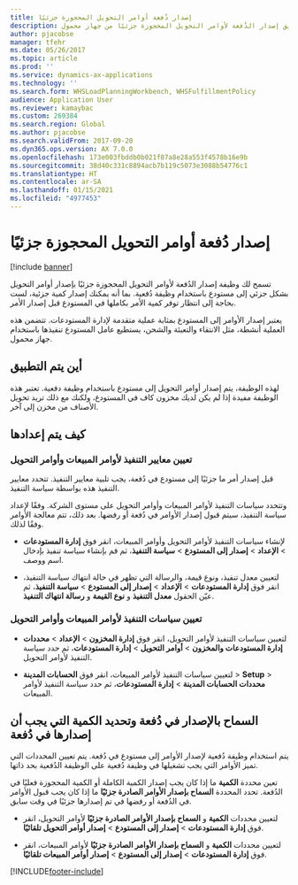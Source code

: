 ```yaml
---
title: إصدار دُفعة أوامر التحويل المحجوزة جزئيًا
description: يصف هذا الموضوع كيفية إعداد وتطبيق إصدار الدُفعة لأوامر التحويل المحجوزة جزئيًا‬ من جهاز محمول.
author: pjacobse
manager: tfehr
ms.date: 05/26/2017
ms.topic: article
ms.prod: ''
ms.service: dynamics-ax-applications
ms.technology: ''
ms.search.form: WHSLoadPlanningWorkbench, WHSFulfillmentPolicy
audience: Application User
ms.reviewer: kamaybac
ms.custom: 269384
ms.search.region: Global
ms.author: pjacobse
ms.search.validFrom: 2017-09-20
ms.dyn365.ops.version: AX 7.0.0
ms.openlocfilehash: 173e003fbddb0b021f87a8e28a553f4578b16e9b
ms.sourcegitcommit: 38d40c331c8894acb7b119c5073e3088b54776c1
ms.translationtype: HT
ms.contentlocale: ar-SA
ms.lasthandoff: 01/15/2021
ms.locfileid: "4977453"
---
```

# <a name="batch-release-of-partially-reserved-transfer-orders"></a>إصدار دُفعة أوامر التحويل المحجوزة جزئيًا

[!include [banner](../includes/banner.md)]

تسمح لك وظيفة إصدار الدُفعة لأوامر التحويل المحجوزة جزئيًا‬ بإصدار أوامر التحويل بشكل جزئي إلى مستودع باستخدام وظيفة دُفعية.
بما أنه يمكنك إصدار كمية جزئية، لست بحاجة إلى انتظار توفر كمية الأمر بكاملها في المستودع قبل إصدار الأمر.

يعتبر إصدار الأوامر إلى المستودع بمثابة عملية متقدمة لإدارة المستودعات. تتضمن هذه العملية أنشطة، مثل الانتقاء والتعبئة والشحن، يستطيع عامل المستودع تنفيذها باستخدام جهاز محمول.

## <a name="where-it-applies"></a>أين يتم التطبيق

لهذه الوظيفة، يتم إصدار أوامر التحويل إلى مستودع باستخدام وظيفة دفعية. تعتبر هذه الوظيفة مفيدة إذا لم يكن لديك مخزون كاف في المستودع، ولكنك مع ذلك تريد تحويل الأصناف من مخزن إلى آخر.

## <a name="how-it-is-set-up"></a>كيف يتم إعدادها

### <a name="specify-fulfillment-criteria-for-transfer-orders-and-sales-orders"></a>تعيين معايير التنفيذ لأوامر المبيعات وأوامر التحويل

قبل إصدار أمر ما جزئيًا إلى مستودع في دُفعة، يجب تلبية معايير التنفيذ. تتحدد معايير التنفيذ هذه بواسطة سياسة التنفيذ.

وتتحدد سياسات التنفيذ لأوامر المبيعات وأوامر التحويل على مستوى الشركة. وفقًا لإعداد سياسة التنفيذ، سيتم قبول إصدار الأوامر في دُفعة أو رفضها. بعد ذلك، تتم معالجة الأوامر وفقًا لذلك.

-   لإنشاء سياسات التنفيذ لأوامر التحويل وأوامر المبيعات، انقر فوق **إدارة المستودعات** \> **الإعداد** \> **إصدار إلى المستودع** \> **سياسة التنفيذ**، ثم قم بإنشاء سياسة تنفيذ بإدخال اسم ووصف.

-   لتعيين معدل تنفيذ، ونوع قيمة، والرسالة التي تظهر في حالة انتهاك سياسة التنفيذ، انقر فوق **إدارة المستودعات** \> **الإعداد** \> **إصدار إلى المستودع‬** \> **سياسة التنفيذ**، ثم عيّن الحقول **معدل التنفيذ‬** و **نوع القيمة‬** و **رسالة انتهاك التنفيذ‬‬**.

### <a name="set-the-fulfillment-policies-for-transfer-orders-and-sales-orders"></a>تعيين سياسات التنفيذ لأوامر المبيعات وأوامر التحويل

-   لتعيين سياسات التنفيذ لأوامر التحويل، انقر فوق **إدارة المخزون** \> **الإعداد** \> **محددات إدارة المستودعات والمخزون‬** \> **أوامر التحويل** \> **إدارة المستودعات**، ثم حدد سياسة التنفيذ لأوامر التحويل.

-   لتعيين سياسات التنفيذ لأوامر المبيعات، انقر فوق **الحسابات المدينة** \> **Setup** \> **محددات الحسابات المدينة‬** \> **إدارة المستودعات**، ثم حدد سياسة التنفيذ لأوامر المبيعات.

## <a name="allow-release-in-a-batch-and-specify-the-quantity-that-should-be-release-in-a-batch"></a>السماح بالإصدار في دُفعة وتحديد الكمية التي يجب أن إصدارها في دُفعة

يتم استخدام وظيفة دُفعية لإصدار الأوامر إلى مستودع في دُفعة. يتم تعيين المحددات التي تميز الأوامر التي يجب تشغيلها في وظيفة دُفعية على الوظيفة الدُفعية بحد ذاتها.

تعين محددة **الكمية** ما إذا كان يجب إصدار الكمية الكاملة أو الكمية المحجوزة فعليًا في الدُفعة. تحدد المحددة **السماح بإصدار الأوامر الصادرة جزئيًا‬** ما إذا كان يجب قبول الأوامر في الدُفعة أو رفضها في تم إصدارها جزئيًا في وقت سابق.

-   لتعيين محددات **الكمية** و **السماح بإصدار الأوامر الصادرة جزئيًا‬** لأوامر التحويل، انقر فوق **إدارة المستودعات** \> **إصدار إلى المستودع‬** \> **إصدار أوامر التحويل تلقائيًا‬**.

-   لتعيين محددات **الكمية** و **السماح بإصدار الأوامر الصادرة جزئيًا‬** لأوامر المبيعات، انقر فوق **إدارة المستودعات** \> **إصدار إلى المستودع‬** \> **إصدار أوامر المبيعات تلقائيًا‬**.


[!INCLUDE[footer-include](../../includes/footer-banner.md)]